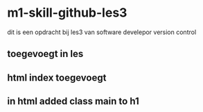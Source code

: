 # m1-skill-github-les3
dit is een opdracht bij les3 van software develepor version control
## toegevoegt in les

## html index toegevoegt

## in html added class main to h1